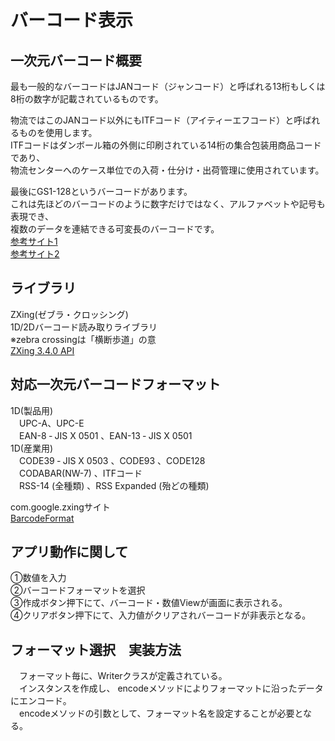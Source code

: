 # バーコード表示

## 一次元バーコード概要
最も一般的なバーコードはJANコード（ジャンコード）と呼ばれる13桁もしくは8桁の数字が記載されているものです。  

物流ではこのJANコード以外にもITFコード（アイティーエフコード）と呼ばれるものを使用します。  
ITFコードはダンボール箱の外側に印刷されている14桁の集合包装用商品コードであり、  
物流センターへのケース単位での入荷・仕分け・出荷管理に使用されています。  

最後にGS1-128というバーコードがあります。  
これは先ほどのバーコードのように数字だけではなく、アルファベットや記号も表現でき、  
複数のデータを連結できる可変長のバーコードです。  
[参考サイト1](https://www.tmys.co.jp/blog/logistics/一次元、二次元バーコード、rfidの違い)  
[参考サイト2](https://weblabo.oscasierra.net/java-zxing-1/)

## ライブラリ  
 ZXing(ゼブラ・クロッシング)  
 1D/2Dバーコード読み取りライブラリ  
 ※zebra crossingは「横断歩道」の意  
 [ZXing 3.4.0 API](https://zxing.github.io/zxing/apidocs/)

## 対応一次元バーコードフォーマット  
  1D(製品用)  
  　UPC-A、UPC-E  
  　EAN-8 ‐ JIS X 0501 、EAN-13 ‐ JIS X 0501  
  1D(産業用)  
  　CODE39 ‐ JIS X 0503 、CODE93 、CODE128  
  　CODABAR(NW-7) 、ITFコード  
  　RSS-14 (全種類) 、RSS Expanded (殆どの種類)  

  com.google.zxingサイト  
[BarcodeFormat](https://zxing.github.io/zxing/apidocs/)

## アプリ動作に関して  
  ①数値を入力  
  ②バーコードフォーマットを選択  
  ③作成ボタン押下にて、バーコード・数値Viewが画面に表示される。  
  ④クリアボタン押下にて、入力値がクリアされバーコードが非表示となる。

## フォーマット選択　実装方法  
　フォーマット毎に、Writerクラスが定義されている。  
　インスタンスを作成し、 encodeメソッドによりフォーマットに沿ったデータにエンコード。  
　encodeメソッドの引数として、フォーマット名を設定することが必要となる。  
